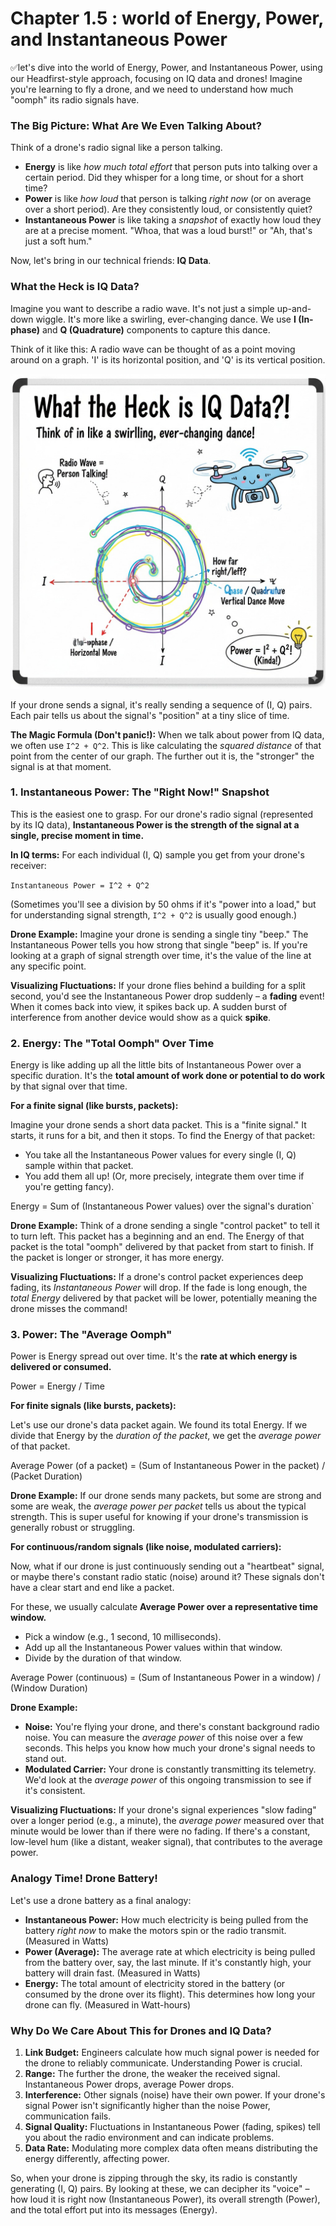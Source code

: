 # Chapter 1.5  : world of Energy, Power, and Instantaneous Power

✅let's dive into the world of Energy, Power, and Instantaneous Power, using our Headfirst-style approach, focusing on IQ data and drones! Imagine you're learning to fly a drone, and we need to understand how much "oomph" its radio signals have.

### The Big Picture: What Are We Even Talking About?

Think of a drone's radio signal like a person talking.

*   **Energy** is like *how much total effort* that person puts into talking over a certain period. Did they whisper for a long time, or shout for a short time?
*   **Power** is like *how loud* that person is talking *right now* (or on average over a short period). Are they consistently loud, or consistently quiet?
*   **Instantaneous Power** is like taking a *snapshot* of exactly how loud they are at a precise moment. "Whoa, that was a loud burst!" or "Ah, that's just a soft hum."

Now, let's bring in our technical friends: **IQ Data**.

### What the Heck is IQ Data?

Imagine you want to describe a radio wave. It's not just a simple up-and-down wiggle. It's more like a swirling, ever-changing dance. We use **I (In-phase)** and **Q (Quadrature)** components to capture this dance.

Think of it like this: A radio wave can be thought of as a point moving around on a graph. 'I' is its horizontal position, and 'Q' is its vertical position. 

![alt text](<Generated Image September 06, 2025 - 8_33PM.jpeg>)

If your drone sends a signal, it's really sending a sequence of (I, Q) pairs. Each pair tells us about the signal's "position" at a tiny slice of time.

**The Magic Formula (Don't panic!):** When we talk about power from IQ data, we often use `I^2 + Q^2`. This is like calculating the *squared distance* of that point from the center of our graph. The further out it is, the "stronger" the signal is at that moment.

### 1. Instantaneous Power: The "Right Now!" Snapshot

This is the easiest one to grasp. For our drone's radio signal (represented by its IQ data), **Instantaneous Power is the strength of the signal at a single, precise moment in time.**

**In IQ terms:** For each individual (I, Q) sample you get from your drone's receiver:

`Instantaneous Power = I^2 + Q^2`

(Sometimes you'll see a division by 50 ohms if it's "power into a load," but for understanding signal strength, `I^2 + Q^2` is usually good enough.)

**Drone Example:** Imagine your drone is sending a single tiny "beep." The Instantaneous Power tells you how strong that single "beep" is. If you're looking at a graph of signal strength over time, it's the value of the line at any specific point.

**Visualizing Fluctuations:** If your drone flies behind a building for a split second, you'd see the Instantaneous Power drop suddenly – a **fading** event! When it comes back into view, it spikes back up. A sudden burst of interference from another device would show as a quick **spike**.

### 2. Energy: The "Total Oomph" Over Time

Energy is like adding up all the little bits of Instantaneous Power over a specific duration. It's the **total amount of work done or potential to do work** by that signal over that time.

**For a finite signal (like bursts, packets):**

Imagine your drone sends a short data packet. This is a "finite signal." It starts, it runs for a bit, and then it stops. To find the Energy of that packet:

*   You take all the Instantaneous Power values for every single (I, Q) sample within that packet.
*   You add them all up! (Or, more precisely, integrate them over time if you're getting fancy).

Energy = Sum of (Instantaneous Power values) over the signal's duration`

**Drone Example:** Think of a drone sending a single "control packet" to tell it to turn left. This packet has a beginning and an end. The Energy of that packet is the total "oomph" delivered by that packet from start to finish. If the packet is longer or stronger, it has more energy.

**Visualizing Fluctuations:** If a drone's control packet experiences deep fading, its *Instantaneous Power* will drop. If the fade is long enough, the *total Energy* delivered by that packet will be lower, potentially meaning the drone misses the command!

### 3. Power: The "Average Oomph"

Power is Energy spread out over time. It's the **rate at which energy is delivered or consumed.**

Power = Energy / Time

**For finite signals (like bursts, packets):**

Let's use our drone's data packet again. We found its total Energy. If we divide that Energy by the *duration of the packet*, we get the *average power* of that packet.

Average Power (of a packet) = (Sum of Instantaneous Power in the packet) / (Packet Duration)

**Drone Example:** If our drone sends many packets, but some are strong and some are weak, the *average power per packet* tells us about the typical strength. This is super useful for knowing if your drone's transmission is generally robust or struggling.

**For continuous/random signals (like noise, modulated carriers):**

Now, what if our drone is just continuously sending out a "heartbeat" signal, or maybe there's constant radio static (noise) around it? These signals don't have a clear start and end like a packet.

For these, we usually calculate **Average Power over a representative time window.**

*   Pick a window (e.g., 1 second, 10 milliseconds).
*   Add up all the Instantaneous Power values within that window.
*   Divide by the duration of that window.

Average Power (continuous) = (Sum of Instantaneous Power in a window) / (Window Duration)

**Drone Example:**

*   **Noise:** You're flying your drone, and there's constant background radio noise. You can measure the *average power* of this noise over a few seconds. This helps you know how much your drone's signal needs to stand out.
*   **Modulated Carrier:** Your drone is constantly transmitting its telemetry. We'd look at the *average power* of this ongoing transmission to see if it's consistent.

**Visualizing Fluctuations:** If your drone's signal experiences "slow fading" over a longer period (e.g., a minute), the *average power* measured over that minute would be lower than if there were no fading. If there's a constant, low-level hum (like a distant, weaker signal), that contributes to the average power.

### Analogy Time! Drone Battery!

Let's use a drone battery as a final analogy:

*   **Instantaneous Power:** How much electricity is being pulled from the battery *right now* to make the motors spin or the radio transmit. (Measured in Watts)
*   **Power (Average):** The average rate at which electricity is being pulled from the battery over, say, the last minute. If it's constantly high, your battery will drain fast. (Measured in Watts)
*   **Energy:** The total amount of electricity stored in the battery (or consumed by the drone over its flight). This determines how long your drone can fly. (Measured in Watt-hours)

### Why Do We Care About This for Drones and IQ Data?

1.  **Link Budget:** Engineers calculate how much signal power is needed for the drone to reliably communicate. Understanding Power is crucial.
2.  **Range:** The further the drone, the weaker the received signal. Instantaneous Power drops, average Power drops.
3.  **Interference:** Other signals (noise) have their own power. If your drone's signal Power isn't significantly higher than the noise Power, communication fails.
4.  **Signal Quality:** Fluctuations in Instantaneous Power (fading, spikes) tell you about the radio environment and can indicate problems.
5.  **Data Rate:** Modulating more complex data often means distributing the energy differently, affecting power.

So, when your drone is zipping through the sky, its radio is constantly generating (I, Q) pairs. By looking at these, we can decipher its "voice" – how loud it is right now (Instantaneous Power), its overall strength (Power), and the total effort put into its messages (Energy).